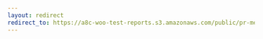 ```yaml
---
layout: redirect
redirect_to: https://a8c-woo-test-reports.s3.amazonaws.com/public/pr-merge/43217/e2e/index.html
---
```

